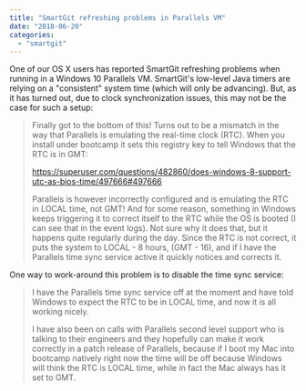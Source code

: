 ```yaml
---
title: "SmartGit refreshing problems in Parallels VM"
date: "2018-06-20"
categories: 
  - "smartgit"
---
```


One of our OS X users has reported SmartGit refreshing problems when running in a Windows 10 Parallels VM. SmartGit's low-level Java timers are relying on a "consistent" system time (which will only be advancing). But, as it has turned out, due to clock synchronization issues, this may not be the case for such a setup:

> Finally got to the bottom of this! Turns out to be a mismatch in the way that Parallels is emulating the real-time clock (RTC). When you install under bootcamp it sets this registry key to tell Windows that the RTC is in GMT:
> 
> https://superuser.com/questions/482860/does-windows-8-support-utc-as-bios-time/497666#497666
> 
> Parallels is however incorrectly configured and is emulating the RTC in LOCAL time, not GMT! And for some reason, something in Windows keeps triggering it to correct itself to the RTC while the OS is booted (I can see that in the event logs). Not sure why it does that, but it happens quite regularly during the day. Since the RTC is not correct, it puts the system to LOCAL - 8 hours, (GMT - 16), and if I have the Parallels time sync service active it quickly notices and corrects it.

One way to work-around this problem is to disable the time sync service:

> I have the Parallels time sync service off at the moment and have told Windows to expect the RTC to be in LOCAL time, and now it is all working nicely.
> 
> I have also been on calls with Parallels second level support who is talking to their engineers and they hopefully can make it work correctly in a patch release of Parallels, because if I boot my Mac into bootcamp natively right now the time will be off because Windows will think the RTC is LOCAL time, while in fact the Mac always has it set to GMT.

